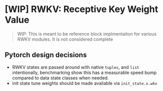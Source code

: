 # [WIP] RWKV: Receptive Key Weight Value

> WIP: This is meant to be reference block implmentaiton for various RWKV modules.
> It is not considered complete

## Pytorch design decisions

- RWKV states are passed around with native `tuples`, and `list` intentionally, benchmarking show this has a measurable speed bump compared to data state classes when needed.
- init state tune weights should be made avaliable via `init_state.x.wkv`
